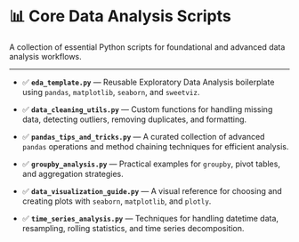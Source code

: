 # 📊 Core Data Analysis Scripts

A collection of essential Python scripts for foundational and advanced data analysis workflows.

---

- ✅ **`eda_template.py`** — Reusable Exploratory Data Analysis boilerplate using `pandas`, `matplotlib`, `seaborn`, and `sweetviz`.

- ✅ **`data_cleaning_utils.py`** — Custom functions for handling missing data, detecting outliers, removing duplicates, and formatting.

- ✅ **`pandas_tips_and_tricks.py`** — A curated collection of advanced `pandas` operations and method chaining techniques for efficient analysis.

- ✅ **`groupby_analysis.py`** — Practical examples for `groupby`, pivot tables, and aggregation strategies.

- ✅ **`data_visualization_guide.py`** — A visual reference for choosing and creating plots with `seaborn`, `matplotlib`, and `plotly`.

- ✅ **`time_series_analysis.py`** — Techniques for handling datetime data, resampling, rolling statistics, and time series decomposition.

